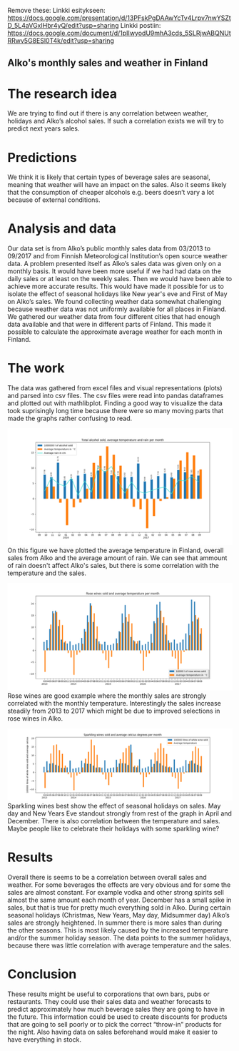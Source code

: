 Remove these:
Linkki esitykseen: https://docs.google.com/presentation/d/13PFskPgDAAwYcTv4Lrpv7nwYSZtD_5L4aVGxIHbr4yQ/edit?usp=sharing
Linkki postiin: https://docs.google.com/document/d/1pIIwyodU9mhA3cds_5SLRjwABQNUtRRwv5G8ESl0T4k/edit?usp=sharing

## Alko's monthly sales and weather in Finland


# The research idea
We are trying to find out if there is any correlation between weather, holidays and Alko’s alcohol sales. If such a correlation exists we will try to predict next years sales.

# Predictions
We think it is likely that certain types of beverage sales are seasonal, meaning that weather will have an impact on the sales. Also it seems likely that the consumption of cheaper alcohols e.g. beers doesn’t vary a lot because of external conditions. 

# Analysis and data
Our data set is from Alko’s public monthly sales data from 03/2013 to 09/2017 and from Finnish Meteorological Institution’s open source weather data. 
A problem presented itself as Alko’s sales data was given only on a monthly basis. It would have been more useful if we had had data on the daily sales or at least on the weekly sales. Then we would have been able to achieve more accurate results. This would have made it possible for us to isolate the effect of seasonal holidays like New year's eve and First of May on Alko’s sales. 
We found collecting weather data somewhat challenging because weather data was not uniformly available for all places in Finland. We gathered our weather data from four different cities that had enough data available and that were in different parts of Finland. This made it possible to calculate the approximate average weather for each month in Finland.

# The work
The data was gathered from excel files and visual representations (plots) and parsed into csv files. The csv files were read into pandas dataframes and plotted out with mathlibplot. Finding a good way to visualize the data took suprisingly long time because there were so many moving parts that made the graphs rather confusing to read. 

![total with rain](https://github.com/JoonasSa/alkodata/blob/master/graphs/withRain.png )
On this figure we have plotted the average temperature in Finland, overall sales from Alko and the average amount of rain. We can see that ammount of rain doesn't affect Alko's sales, but there is some correlation with the temperature and the sales.

![rose wine](https://github.com/JoonasSa/alkodata/blob/master/graphs/rose.png )
Rose wines are good example where the monthly sales are strongly correlated with the monthly temperature. Interestingly the sales increase steadily from 2013 to 2017 which might be due to improved selections in rose wines in Alko. 

![sparkling wine](https://github.com/JoonasSa/alkodata/blob/master/graphs/sparkling.png )
Sparkling wines best show the effect of seasonal holidays on sales. May day and New Years Eve standout strongly from rest of the graph in April and December. There is also correlation between the temperature and sales. Maybe people like to celebrate their holidays with some sparkling wine?

# Results
Overall there is seems to be a correlation between overall sales and weather. For some beverages the effects are very obvious and for some the sales are almost constant. For example vodka and other strong spirits sell almost the same amount each month of year. December has a small spike in sales, but that is true for pretty much everything sold in Alko. During certain seasonal holidays (Christmas, New Years, May day, Midsummer day) Alko’s sales are strongly heightened. In summer there is more sales than during the other seasons. This is most likely caused by the increased temperature and/or the summer holiday season. The data points to the summer holidays, because there was little correlation with average temperature and the sales.


# Conclusion
These results might be useful to corporations that own bars, pubs or restaurants. They could use their sales data and weather forecasts to predict approximately how much beverage sales they are going to have in the future. This information could be used to create discounts for products that are going to sell poorly or to pick the correct “throw-in” products for the night. Also having data on sales beforehand would make it easier to have everything in stock.
